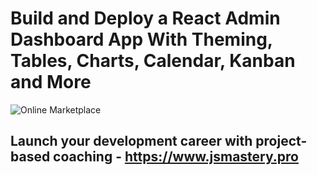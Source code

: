 # Build and Deploy a React Admin Dashboard App With Theming, Tables, Charts, Calendar, Kanban and More
![Online Marketplace](https://i.ibb.co/W6g39w3/image.png)





## Launch your development career with project-based coaching - https://www.jsmastery.pro
